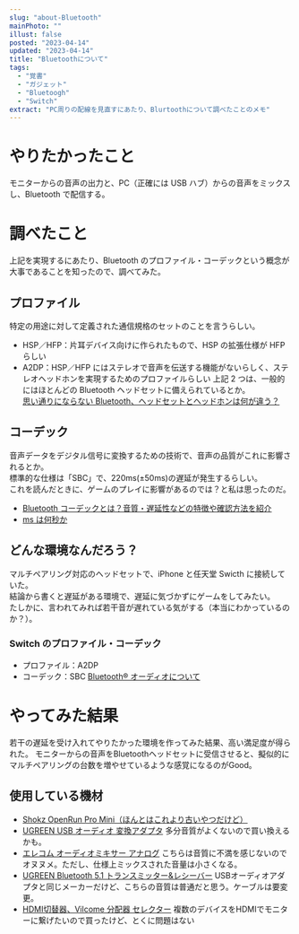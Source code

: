 ```yaml
---
slug: "about-Bluetooth"
mainPhoto: ""
illust: false
posted: "2023-04-14"
updated: "2023-04-14"
title: "Bluetoothについて"
tags:
  - "覚書"
  - "ガジェット"
  - "Bluetoogh"
  - "Switch"
extract: "PC周りの配線を見直すにあたり、Blurtoothについて調べたことのメモ"
---
```


# やりたかったこと

モニターからの音声の出力と、PC（正確には USB ハブ）からの音声をミックスし、Bluetooth で配信する。

# 調べたこと

上記を実現するにあたり、Bluetooth のプロファイル・コーデックという概念が大事であることを知ったので、調べてみた。

## プロファイル

特定の用途に対して定義された通信規格のセットのことを言うらしい。

- HSP／HFP：片耳デバイス向けに作られたもので、HSP の拡張仕様が HFP らしい
- A2DP：HSP／HFP にはステレオで音声を伝送する機能がないらしく、ステレオヘッドホンを実現するためのプロファイルらしい
  上記 2 つは、一般的にはほとんどの Bluetooth ヘッドセットに備えられているとか。  
  [思い通りにならない Bluetooth、ヘッドセットとヘッドホンは何が違う？](https://xtech.nikkei.com/atcl/nxt/column/18/00095/00005/)

## コーデック

音声データをデジタル信号に変換するための技術で、音声の品質がこれに影響されるとか。  
標準的な仕様は「SBC」で、220ms(±50ms)の遅延が発生するらしい。  
これを読んだときに、ゲームのプレイに影響があるのでは？と私は思ったのだ。

- [Bluetooth コーデックとは？音質・遅延性などの特徴や確認方法を紹介](https://tech-camp.in/note/technology/95036/)
- [ms は何秒か](https://harmonic-sound.com/ms%E3%81%AF%E4%BD%95%E7%A7%92%E3%81%8B/)

## どんな環境なんだろう？

マルチペアリング対応のヘッドセットで、iPhone と任天堂 Swicth に接続していた。  
結論から書くと遅延がある環境で、遅延に気づかずにゲームをしてみたい。  
たしかに、言われてみれば若干音が遅れている気がする（本当にわかっているのか？）。

### Switch のプロファイル・コーデック

- プロファイル：A2DP
- コーデック：SBC
  [Bluetooth® オーディオについて](https://www.nintendo.co.jp/support/switch/accessories/bluetooth_audio.html)

 # やってみた結果
若干の遅延を受け入れてやりたかった環境を作ってみた結果、高い満足度が得られた。
モニターからの音声をBluetoothヘッドセットに受信させると、擬似的にマルチペアリングの台数を増やせているような感覚になるのがGood。
## 使用している機材
- [Shokz OpenRun Pro Mini（ほんとはこれより古いやつだけど）](https://www.amazon.co.jp/%E4%BD%8E%E9%9F%B3%E5%86%8D%E7%94%9F%E5%BC%B7%E5%8C%96%E6%80%A5%E9%80%9F%E5%85%85%E9%9B%BB-DSP%E3%83%8E%E3%82%A4%E3%82%BA%E3%82%AD%E3%83%A3%E3%83%B3%E3%82%BB%E3%83%AA%E3%83%B3%E3%82%B0%E3%83%BB%E3%83%9E%E3%82%A4%E3%82%AF-10%E6%99%82%E9%96%93%E3%81%AE%E9%9F%B3%E6%A5%BD%E5%86%8D%E7%94%9F%E3%81%A8%E9%80%9A%E8%A9%B1-%E5%85%AC%E5%BC%8F%E3%82%B9%E3%83%88%E3%82%A2%E6%AD%A3%E8%A6%8F%E5%93%81-bluetooth5-1/dp/B0BB772PMQ/ref=d_pd_sbs_sccl_3_1/358-0439646-7671744?pd_rd_w=Q21qq&content-id=amzn1.sym.0658137e-f5cd-4a01-8903-013eee01b385&pf_rd_p=0658137e-f5cd-4a01-8903-013eee01b385&pf_rd_r=HX3TC178EVDTEJK51HRZ&pd_rd_wg=e6Clg&pd_rd_r=c8ec6977-d867-443e-a89c-7c5992610b7d&pd_rd_i=B0BB772PMQ&th=1)
- [UGREEN USB オーディオ 変換アダプタ](https://www.amazon.co.jp/gp/product/B01N41607I/ref=ppx_od_dt_b_asin_title_s00?ie=UTF8&psc=1)
  多分音質がよくないので買い換えるかも。
- [エレコム オーディオミキサー アナログ](https://www.amazon.co.jp/gp/product/B0BZP8B384/ref=ppx_od_dt_b_asin_title_s00?ie=UTF8&psc=1)
  こちらは音質に不満を感じないのでオヌヌメ。ただし、仕様上ミックスされた音量は小さくなる。
- [UGREEN Bluetooth 5.1 トランスミッター&レシーバー](https://www.amazon.co.jp/gp/product/B099K591CG/ref=ppx_od_dt_b_asin_title_s00?ie=UTF8&psc=1)
  USBオーディオアダプタと同じメーカーだけど、こちらの音質は普通だと思う。ケーブルは要変更。
- [HDMI切替器、Vilcome 分配器 セレクター](https://www.amazon.co.jp/gp/product/B07CBRLB4M/ref=ppx_od_dt_b_asin_title_s00?ie=UTF8&psc=1)
  複数のデバイスをHDMIでモニターに繋げたいので買ったけど、とくに問題はない
